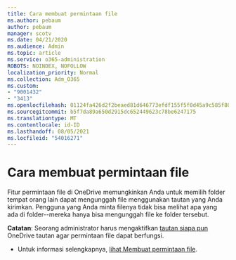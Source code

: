 ```yaml
---
title: Cara membuat permintaan file
ms.author: pebaum
author: pebaum
manager: scotv
ms.date: 04/21/2020
ms.audience: Admin
ms.topic: article
ms.service: o365-administration
ROBOTS: NOINDEX, NOFOLLOW
localization_priority: Normal
ms.collection: Adm_O365
ms.custom:
- "9001432"
- "3413"
ms.openlocfilehash: 01124fa426d2f2beaed81d646773efdf155f5f0d45a9c585f80913b111fa9598
ms.sourcegitcommit: b5f7da89a650d2915dc652449623c78be6247175
ms.translationtype: MT
ms.contentlocale: id-ID
ms.lasthandoff: 08/05/2021
ms.locfileid: "54016271"
---
```

# <a name="how-to-create-a-file-request"></a>Cara membuat permintaan file

Fitur permintaan file di OneDrive memungkinkan Anda untuk memilih folder tempat orang lain dapat mengunggah file menggunakan tautan yang Anda kirimkan. Pengguna yang Anda minta filenya tidak bisa melihat apa yang ada di folder--mereka hanya bisa mengunggah file ke folder tersebut.

**Catatan**: Seorang administrator harus mengaktifkan [tautan siapa pun](https://docs.microsoft.com/sharepoint/turn-external-sharing-on-or-off) OneDrive tautan agar permintaan file dapat berfungsi.

- Untuk informasi selengkapnya, [lihat Membuat permintaan file](https://support.office.com/article/create-a-file-request-f54aa7f8-2589-4421-b351-d415fc3b83af).
